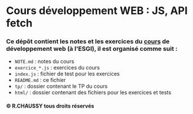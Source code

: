 # Cours développement WEB : JS, API fetch
### Ce dépôt contient les __notes__ et les __exercices__ du <u>__cours__</u> de développement web (à l'**ESGI**), il est organisé comme suit :
- `NOTE.md` : notes du cours
- `exercice_*.js` : exercices du cours
- `index.js` : fichier de test pour les exercices
- `README.md` : ce fichier
- `tp/` : dossier contenant le TP du cours
- `html/` : dossier contenant des fichiers pour les exercices et tests

#### © R.CHAUSSY tous droits réservés


